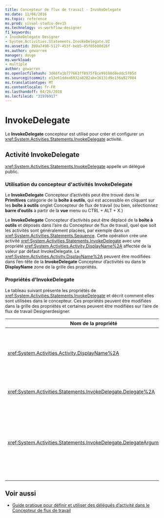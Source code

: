 ```yaml
---
title: Concepteur de flux de travail - InvokeDelegate
ms.date: 11/04/2016
ms.topic: reference
ms.prod: visual-studio-dev15
ms.technology: vs-workflow-designer
f1_keywords:
- InvokeDelegate Designer
- System.Activities.Statements.InvokeDelegate.UI
ms.assetid: 289a7498-5127-453f-beb5-05f05b80d26f
ms.author: gewarren
manager: douge
ms.workload:
- multiple
author: gewarren
ms.openlocfilehash: 3d68fa1b777663ff8975f8ce99100d8eddc5f05d
ms.sourcegitcommit: e13e61ddea6032a8282abe16131d9e136a927984
ms.translationtype: MT
ms.contentlocale: fr-FR
ms.lasthandoff: 04/26/2018
ms.locfileid: "31976917"
---
```

# <a name="invokedelegate"></a>InvokeDelegate

Le **InvokeDelegate** concepteur est utilisé pour créer et configurer un <xref:System.Activities.Statements.InvokeDelegate> activité.

## <a name="the-invokedelegate-activity"></a>Activité InvokeDelegate

<xref:System.Activities.Statements.InvokeDelegate> appelle un délégué public.

### <a name="using-the-invokedelegate-activity-designer"></a>Utilisation du concepteur d'activités InvokeDelegate

Le **InvokeDelegate** Concepteur d’activités peut être trouvé dans le **Primitives** catégorie de la **boîte à outils**, qui est accessible en cliquant sur les **boîte à outils** onglet Concepteur de flux de travail (ou bien, sélectionnez **barre d’outils** à partir de la **vue** menu ou CTRL + ALT + X.)

Le **InvokeDelegate** Concepteur d’activités peut être déplacé de la **boîte à outils** et déposés dans l’aire du Concepteur de flux de travail, quel que soit les activités sont généralement placées, par exemple dans un <xref:System.Activities.Statements.Sequence>. Cette opération crée une activité <xref:System.Activities.Statements.InvokeDelegate> avec une propriété <xref:System.Activities.Activity.DisplayName%2A> affectée de la valeur par défaut InvokeDelegate. Le <xref:System.Activities.Activity.DisplayName%2A> peuvent être modifiées dans l’en-tête de la **InvokeDelegate** Concepteur d’activités ou dans le **DisplayName** zone de la grille des propriétés.

### <a name="the-invokedelegate-properties"></a>Propriétés d'InvokeDelegate

Le tableau suivant présente les propriétés de <xref:System.Activities.Statements.InvokeDelegate> et décrit comment elles sont utilisées dans le concepteur. Ces propriétés peuvent être modifiées dans la grille des propriétés et certaines peuvent être modifiées sur l’aire de flux de travail Designerdesigner.

|Nom de la propriété|Obligatoire|Utilisation|
|-------------------|--------------|-----------|
|<xref:System.Activities.Activity.DisplayName%2A>|False|Nom convivial de l'activité <xref:System.Activities.Statements.InvokeDelegate>. InvokeDelegate est la valeur par défaut.<br /><br /> Bien que la propriété <xref:System.Activities.Activity.DisplayName%2A> ne soit pas strictement obligatoire, il est recommandé d'en utiliser une.|
|<xref:System.Activities.Statements.InvokeDelegate.Delegate%2A>|True|Nom de <xref:System.Activities.ActivityDelegate> à appeler lorsque l'activité s'exécute. Cette propriété peut être modifiée dans l'aire du concepteur. Il s'agit d'une propriété obligatoire.|
|<xref:System.Activities.Statements.InvokeDelegate.DelegateArguments%2A>|False|Collection d’argument du délégué appelé. Les clés sont les noms des objets de paramètre sur le <xref:System.Activities.ActivityDelegate> et les valeurs sont les arguments dont les expressions sont évaluées et affectées aux objets de paramètre correspondant. Dans la grille des propriétés, cliquez sur le bouton de sélection dans le **DelegateArguments** champ, il affiche la **DelegateArguments** boîte de dialogue pour vous permettre de définir cette propriété. Cliquez sur le **créer un Argument** champ pour ajouter les arguments.|

## <a name="see-also"></a>Voir aussi

- [Guide pratique pour définir et utiliser des délégués d’activité dans le Concepteur de flux de travail](../workflow-designer/how-to-define-and-consume-activity-delegates-in-the-workflow-designer.md)